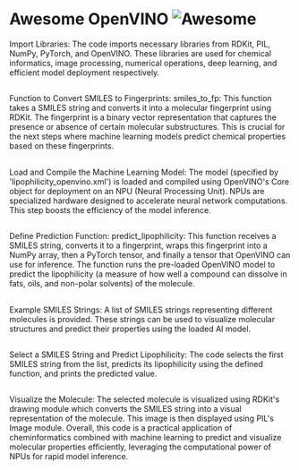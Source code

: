 ##
# Awesome OpenVINO ![Awesome](https://cdn.rawgit.com/sindresorhus/awesome/d7305f38d29fed78fa85652e3a63e154dd8e8829/media/badge.svg)

Import Libraries: The code imports necessary libraries from RDKit, PIL, NumPy, PyTorch, and OpenVINO. These libraries are used for chemical informatics, image processing, numerical operations, deep learning, and efficient model deployment respectively.

##
Function to Convert SMILES to Fingerprints:
smiles_to_fp: This function takes a SMILES string and converts it into a molecular fingerprint using RDKit. The fingerprint is a binary vector representation that captures the presence or absence of certain molecular substructures. This is crucial for the next steps where machine learning models predict chemical properties based on these fingerprints.
##
Load and Compile the Machine Learning Model:
The model (specified by 'lipophilicity_openvino.xml') is loaded and compiled using OpenVINO's Core object for deployment on an NPU (Neural Processing Unit). NPUs are specialized hardware designed to accelerate neural network computations. This step boosts the efficiency of the model inference.
##
Define Prediction Function:
predict_lipophilicity: This function receives a SMILES string, converts it to a fingerprint, wraps this fingerprint into a NumPy array, then a PyTorch tensor, and finally a tensor that OpenVINO can use for inference. The function runs the pre-loaded OpenVINO model to predict the lipophilicity (a measure of how well a compound can dissolve in fats, oils, and non-polar solvents) of the molecule.
##
Example SMILES Strings:
A list of SMILES strings representing different molecules is provided. These strings can be used to visualize molecular structures and predict their properties using the loaded AI model.
##
Select a SMILES String and Predict Lipophilicity:
The code selects the first SMILES string from the list, predicts its lipophilicity using the defined function, and prints the predicted value.
##
Visualize the Molecule:
The selected molecule is visualized using RDKit's drawing module which converts the SMILES string into a visual representation of the molecule. This image is then displayed using PIL's Image module.
Overall, this code is a practical application of cheminformatics combined with machine learning to predict and visualize molecular properties efficiently, leveraging the computational power of NPUs for rapid model inference.

